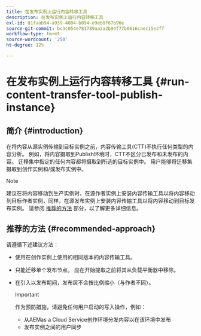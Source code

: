 ```yaml
---
title: 在发布实例上运行内容转移工具
description: 在发布实例上运行内容转移工具
exl-id: 01faab94-a939-4004-b094-e9eb8f67b96e
source-git-commit: bc3c054e781789aa2a2b94f77b0616caec15e2ff
workflow-type: tm+mt
source-wordcount: '250'
ht-degree: 12%

---
```


# 在发布实例上运行内容转移工具 {#run-content-transfer-tool-publish-instance}

## 简介 {#introduction}

在将内容从源实例传输到目标实例之前，内容传输工具(CTT)不执行任何类型的内容分析。 例如，将内容摄取到Publish环境时，CTT不区分已发布和未发布的内容。 迁移集中指定的任何内容都将摄取到所选的目标实例中。 用户能够将迁移集摄取到创作实例和/或发布实例中。

>[!NOTE]
>建议在将内容移动到生产实例时，在源作者实例上安装内容传输工具以将内容移动到目标作者实例，同样，在源发布实例上安装内容传输工具以将内容移动到目标发布实例。 请参阅 [推荐的方法](#recommended-approach) 部分，以了解更多详细信息。

## 推荐的方法 {#recommended-approach}

请遵循下述建议方法：

* 使用在创作实例上使用的相同版本的内容传输工具。

* 只能迁移单个发布节点。 应在开始提取之前将其从负载平衡器中移除。

* 在引入以发布期间，发布层不会按比例缩小（与作者不同）。

  >[!IMPORTANT]
  >作为预防措施，请避免任何用户启动的写入操作，例如：
  > * 从AEMas a Cloud Service创作环境分发内容以在该环境中发布
  > * 发布实例之间的用户同步
